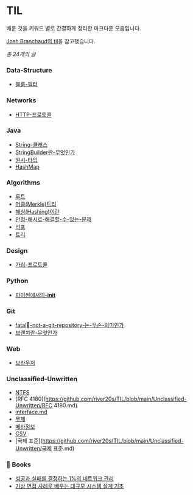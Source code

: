
# TIL

배운 것을 키워드 별로 간결하게 정리한 마크다운 모음입니다.


[Josh Branchaud의 til](https://github.com/jbranchaud/til)을 참고했습니다.


_총 24개의 글_
### Data-Structure
- [블룸-필터](https://github.com/river20s/TIL/blob/main/Data-Structure/블룸-필터.md)
### Networks
- [HTTP-프로토콜](https://github.com/river20s/TIL/blob/main/Networks/HTTP-프로토콜.md)
### Java
- [String-클래스](https://github.com/river20s/TIL/blob/main/Java/String-클래스.md)
- [StringBuilder란-무엇인가](https://github.com/river20s/TIL/blob/main/Java/StringBuilder란-무엇인가.md)
- [원시-타입](https://github.com/river20s/TIL/blob/main/Java/원시-타입.md)
- [HashMap](https://github.com/river20s/TIL/blob/main/Java/HashMap.md)
### Algorithms
- [루트](https://github.com/river20s/TIL/blob/main/Algorithms/루트.md)
- [머클(Merkle)트리](https://github.com/river20s/TIL/blob/main/Algorithms/머클(Merkle)트리.md)
- [해싱(Hashing)이란](https://github.com/river20s/TIL/blob/main/Algorithms/해싱(Hashing)이란.md)
- [안정-해시로-해결할-수-있는-문제](https://github.com/river20s/TIL/blob/main/Algorithms/안정-해시로-해결할-수-있는-문제.md)
- [리프](https://github.com/river20s/TIL/blob/main/Algorithms/리프.md)
- [트리](https://github.com/river20s/TIL/blob/main/Algorithms/트리.md)
### Design
- [가십-프로토콜](https://github.com/river20s/TIL/blob/main/Design/가십-프로토콜.md)
### Python
- [파이썬에서의-__init__](https://github.com/river20s/TIL/blob/main/Python/파이썬에서의-__init__.md)
### Git
- [fatal-not-a-git-repository-는-무슨-의미인가](https://github.com/river20s/TIL/blob/main/Git/fatal-not-a-git-repository-는-무슨-의미인가.md)
- [브랜치란-무엇인가](https://github.com/river20s/TIL/blob/main/Git/브랜치란-무엇인가.md)
### Web
- [브라우저](https://github.com/river20s/TIL/blob/main/Web/브라우저.md)
### Unclassified-Unwritten
- [NTFS](https://github.com/river20s/TIL/blob/main/Unclassified-Unwritten/NTFS.md)
- [RFC 4180](https://github.com/river20s/TIL/blob/main/Unclassified-Unwritten/RFC 4180.md)
- [interface.md](https://github.com/river20s/TIL/blob/main/Unclassified-Unwritten/interface.md.md)
- [무제](https://github.com/river20s/TIL/blob/main/Unclassified-Unwritten/무제.md)
- [메타정보](https://github.com/river20s/TIL/blob/main/Unclassified-Unwritten/메타정보.md)
- [CSV](https://github.com/river20s/TIL/blob/main/Unclassified-Unwritten/CSV.md)
- [국제 표준](https://github.com/river20s/TIL/blob/main/Unclassified-Unwritten/국제 표준.md)

### 📖 Books

- [성공과 실패를 결정하는 1%의 네트워크 관리](https://github.com/river20s/TIL/tree/main/Books/HowNetworksWork#readme)
- [가상 면접 사례로 배우는 대규모 시스템 설계 기초](https://github.com/river20s/TIL/tree/main/Books/System%20Design%20Interview)

